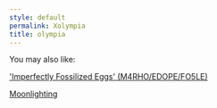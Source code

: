 ```yaml
---
style: default
permalink: Xolympia
title: olympia
---
```

You may also like:

['Imperfectly Fossilized Eggs' (M4RHO/EDOPE/FO5LE)](http://scp-wiki.net/imperfectly-fossilized-eggs-m4rho-edope-fo5le)

[Moonlighting](http://scp-wiki.net/moonlighting)
